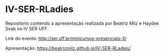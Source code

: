 # IV-SER-RLadies
Repositório contendo a apresentação realizada por Beatriz Milz e Haydee Svab no IV SER UFF. 

Link do evento: http://ser.uff.br/minicursos-presenciais-3/

Apresentação: https://beatrizmilz.github.io/IV-SER-RLadies/
